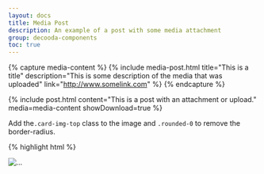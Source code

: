 ```yaml
---
layout: docs
title: Media Post
description: An example of a post with some media attachment
group: decooda-components
toc: true
---
```

 {% capture media-content %}
    {% include media-post.html title="This is a title" description="This is some description of the media that was uploaded" link="http://www.somelink.com" %}
{% endcapture %}
<div class="mb-3" style="max-width:50rem">
  {% include post.html content="This is a post with an attachment or upload." media=media-content showDownload=true %}
</div>

Add the`.card-img-top` class to the image and `.rounded-0` to remove the border-radius.

{% highlight html %}
<div class="card-body">
  <div class="card d-flex-inline flex-row w-100" style="border-width: 2px;">
    <div style="height:100%; max-width: 35%;">
      <!-- The media image / preview -->
      <img src="..." class="card-img-top rounded-0" alt="...">
    </div>
    <div class="card-body d-flex flex-column justify-content-between">
       <!-- Media title, description, etc. -->
    </div>
  </div>
</div>

{% endhighlight %}
